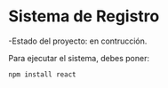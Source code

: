 <h1> Sistema de Registro</h1>

-Estado del proyecto: en contrucción. 

Para ejecutar el sistema, debes poner:

```npm install react```
